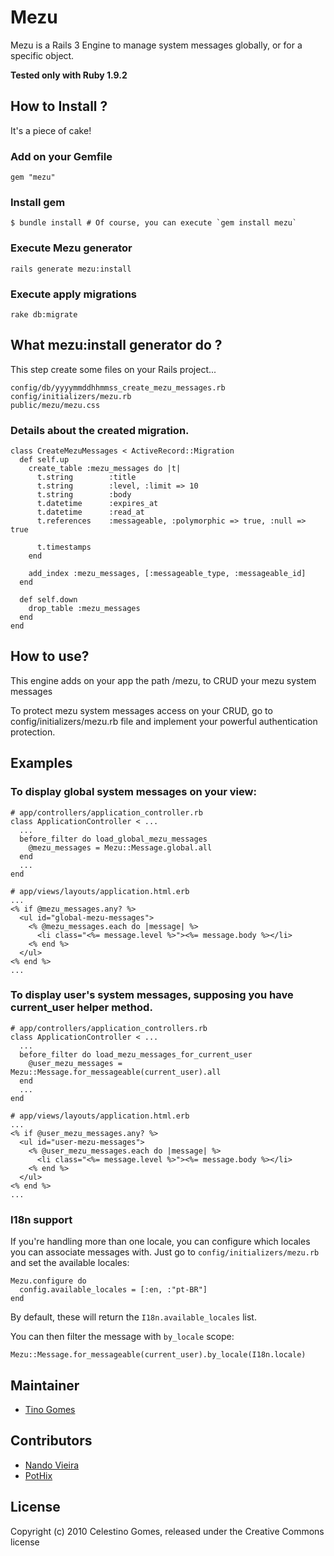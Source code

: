 # Mezu

Mezu is a Rails 3 Engine to manage system messages globally, or for a specific object.

**Tested only with Ruby 1.9.2**

## How to Install ?

It's a piece of cake!

### Add on your Gemfile

	gem "mezu"

### Install gem

	$ bundle install # Of course, you can execute `gem install mezu`

### Execute Mezu generator

	rails generate mezu:install

### Execute apply migrations

	rake db:migrate

## What mezu:install generator do ?

This step create some files on your Rails project...

	config/db/yyyymmddhhmmss_create_mezu_messages.rb
	config/initializers/mezu.rb
	public/mezu/mezu.css

### Details about the created migration.

	class CreateMezuMessages < ActiveRecord::Migration
	  def self.up
	    create_table :mezu_messages do |t|
	      t.string        :title
	      t.string        :level, :limit => 10
	      t.string        :body
	      t.datetime      :expires_at
	      t.datetime      :read_at
	      t.references    :messageable, :polymorphic => true, :null => true

	      t.timestamps
	    end

	    add_index :mezu_messages, [:messageable_type, :messageable_id]
	  end

	  def self.down
	    drop_table :mezu_messages
	  end
	end

## How to use?

This engine adds on your app the path /mezu, to CRUD your mezu system messages

To protect mezu system messages access on your CRUD, go to config/initializers/mezu.rb file and implement your powerful authentication protection.

## Examples

### To display global system messages on your view:

	# app/controllers/application_controller.rb
	class ApplicationController < ...
	  ...
	  before_filter do load_global_mezu_messages
	    @mezu_messages = Mezu::Message.global.all
	  end
	  ...
	end

	# app/views/layouts/application.html.erb
	...
	<% if @mezu_messages.any? %>
	  <ul id="global-mezu-messages">
	    <% @mezu_messages.each do |message| %>
	      <li class="<%= message.level %>"><%= message.body %></li>
	    <% end %>
	  </ul>
	<% end %>
	...

### To display user's system messages, supposing you have current_user helper method.

	# app/controllers/application_controllers.rb
	class ApplicationController < ...
	  ...
	  before_filter do load_mezu_messages_for_current_user
	    @user_mezu_messages = Mezu::Message.for_messageable(current_user).all
	  end
	  ...
	end

	# app/views/layouts/application.html.erb
	...
	<% if @user_mezu_messages.any? %>
	  <ul id="user-mezu-messages">
	    <% @user_mezu_messages.each do |message| %>
	      <li class="<%= message.level %>"><%= message.body %></li>
	    <% end %>
	  </ul>
	<% end %>
	...

### I18n support

If you're handling more than one locale, you can configure which locales you can associate messages with.
Just go to `config/initializers/mezu.rb` and set the available locales:

	Mezu.configure do
	  config.available_locales = [:en, :"pt-BR"]
	end

By default, these will return the `I18n.available_locales` list.

You can then filter the message with `by_locale` scope:

	Mezu::Message.for_messageable(current_user).by_locale(I18n.locale)

## Maintainer

- [Tino Gomes](http://github.com/tinogomes)

## Contributors

- [Nando Vieira](http://github.com/fnando)
- [PotHix](http://github.com/pothix)

## License

Copyright (c) 2010 Celestino Gomes, released under the Creative Commons license
